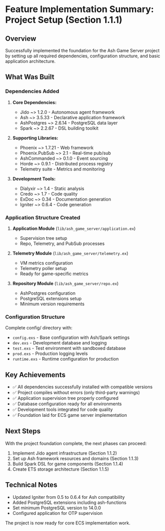 # Feature Implementation Summary: Project Setup (Section 1.1.1)

## Overview
Successfully implemented the foundation for the Ash Game Server project by setting up all required dependencies, configuration structure, and basic application architecture.

## What Was Built

### Dependencies Added
1. **Core Dependencies:**
   - Jido ~> 1.2.0 - Autonomous agent framework
   - Ash ~> 3.5.33 - Declarative application framework  
   - AshPostgres ~> 2.6.14 - PostgreSQL data layer
   - Spark ~> 2.2.67 - DSL building toolkit

2. **Supporting Libraries:**
   - Phoenix ~> 1.7.21 - Web framework
   - Phoenix.PubSub ~> 2.1 - Real-time pub/sub
   - AshCommanded ~> 0.1.0 - Event sourcing
   - Horde ~> 0.9.1 - Distributed process registry
   - Telemetry suite - Metrics and monitoring

3. **Development Tools:**
   - Dialyxir ~> 1.4 - Static analysis
   - Credo ~> 1.7 - Code quality
   - ExDoc ~> 0.34 - Documentation generation
   - Igniter ~> 0.6.4 - Code generation

### Application Structure Created
1. **Application Module** (`lib/ash_game_server/application.ex`)
   - Supervision tree setup
   - Repo, Telemetry, and PubSub processes

2. **Telemetry Module** (`lib/ash_game_server/telemetry.ex`)
   - VM metrics configuration
   - Telemetry poller setup
   - Ready for game-specific metrics

3. **Repository Module** (`lib/ash_game_server/repo.ex`)
   - AshPostgres configuration
   - PostgreSQL extensions setup
   - Minimum version requirements

### Configuration Structure
Complete config/ directory with:
- `config.exs` - Base configuration with Ash/Spark settings
- `dev.exs` - Development database and logging
- `test.exs` - Test environment with sandboxed database
- `prod.exs` - Production logging levels  
- `runtime.exs` - Runtime configuration for production

## Key Achievements
- ✅ All dependencies successfully installed with compatible versions
- ✅ Project compiles without errors (only third-party warnings)
- ✅ Application supervision tree properly configured
- ✅ Database configuration ready for all environments
- ✅ Development tools integrated for code quality
- ✅ Foundation laid for ECS game server implementation

## Next Steps
With the project foundation complete, the next phases can proceed:
1. Implement Jido agent infrastructure (Section 1.1.2)
2. Set up Ash framework resources and domains (Section 1.1.3)
3. Build Spark DSL for game components (Section 1.1.4)
4. Create ETS storage architecture (Section 1.1.5)

## Technical Notes
- Updated Igniter from 0.5 to 0.6.4 for Ash compatibility
- Added PostgreSQL extensions including ash-functions
- Set minimum PostgreSQL version to 14.0.0
- Configured application for OTP supervision

The project is now ready for core ECS implementation work.